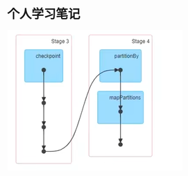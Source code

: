 # 个人学习笔记
![image](https://github.com/Cxhahalala/-/blob/main/images/282dd56c1836f537badc5cfb4cc4bdb.png?raw=true)
